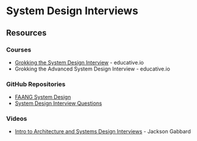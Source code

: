 # System Design Interviews

## Resources

### Courses

* [Grokking the System Design Interview](https://www.educative.io/courses/grokking-the-system-design-interview) - educative.io
* Grokking the Advanced System Design Interview - educative.io

### GitHub Repositories

* [FAANG System Design](https://github.com/neerazz/faang-system-design)
* [System Design Interview Questions](https://github.com/sid24rane/System-Design-Interview-Questions)

### Videos

* [Intro to Architecture and Systems Design Interviews](https://www.youtube.com/watch?v=ZgdS0EUmn70) - Jackson Gabbard
